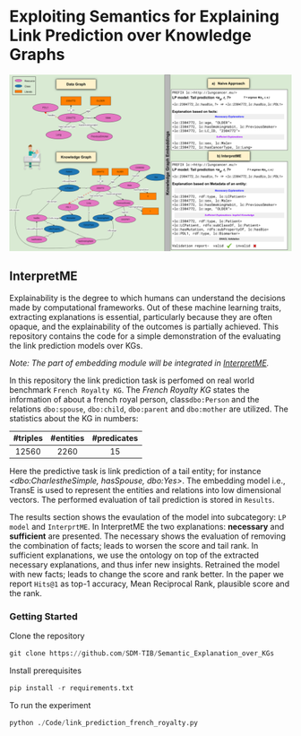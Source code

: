 # Exploiting Semantics for Explaining Link Prediction over Knowledge Graphs
![Motivating Example](./Images/Motivating.svg "Motivating Example")
## InterpretME
Explainability is the degree to which humans can understand the decisions made by computational frameworks. Out of these machine learning traits, extracting explanations is essential, particularly because they are
often opaque, and the explainability of the outcomes is partially achieved. This repository contains the code for a simple demonstration of the evaluating the link prediction models over KGs.

*Note: The part of embedding module will be integrated in [InterpretME](https://github.com/SDM-TIB/InterpretME).*

In this repository the link prediction task is perfomed on real world benchmark `French Royalty KG`. 
The *French Royalty KG* states the information of about a french royal person, class`dbo:Person` and the relations `dbo:spouse`, `dbo:child`, `dbo:parent` and `dbo:mother` are utilized.
The statistics about the KG in numbers:

| #triples | #entities | #predicates |
|:--------:|:---------:|:-----------:|
|  12560   |   2260    |     15      |

Here the predictive task is link prediction of a tail entity; for instance *<dbo:CharlestheSimple, hasSpouse, dbo:Yes>*. The embedding model i.e., TransE is used to represent the entities and relations into low dimensional vectors. The performed evaluation of tail prediction is stored in `Results`. 

The results section shows the evaulation of the model into subcategory: `LP model` and `InterprtME`. In InterpretME the two explanations: **necessary** and **sufficient** are presented. The necessary shows the evaluation of removing the combination of facts; leads to worsen the score and tail rank.
In sufficient explanations, we use the ontology on top of the extracted necessary explanations, and thus infer new insights. Retrained the model with new facts; leads to change the score and rank better. In the paper we report `Hits@1` as top-1 accuracy, Mean Reciprocal Rank, plausible score and the rank. 

### Getting Started
Clone the repository
```python
git clone https://github.com/SDM-TIB/Semantic_Explanation_over_KGs
```
Install prerequisites
```python
pip install -r requirements.txt
```
To run the experiment
```python
python ./Code/link_prediction_french_royalty.py
```